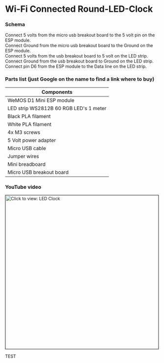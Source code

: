 ﻿# Wi-Fi Connected Round-LED-Clock
 
 ### Schema
 
 Connect 5 volts from the micro usb breakout board to the 5 volt pin on the ESP module.  
 Connect Ground from the micro usb breakout board to the Ground on the ESP module.  
 Connect 5 volts from the usb breakout board to 5 volt on the LED strip.  
 Connect Ground from the usb breakout board to Ground on the LED strip.  
 Connect pin D6 from the ESP module to the Data line on the LED strip.  
 
 ### Parts list (just Google on the name to find a link where to buy)

| Components                              			       |
| -------------                          			        |
| WeMOS D1 Mini ESP module               			        |
| LED strip WS2812B 60 RGB LED's 1 meter            |
| Black PLA filament                           		   |
| White PLA filament                           		   |
| 4x M3 screws                                      |
| 5 Volt power adapter                              |
| Micro USB cable                                   |
| Jumper wires                                      |
| Mini breadboard                                   |
| Micro USB breakout board                          |


### YouTube video

<a href="https://youtu.be/Z4b4v84smpg" target="_blank"><img src="https://img.youtube.com/vi/Z4b4v84smpg/0.jpg" 
alt="Click to view: LED Clock" width="500" border="1" /></a>



TEST
